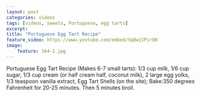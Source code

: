 ```yaml
---
layout: post
categories: videos
tags: [videos, sweets, Portuguese, egg tarts]
excerpt: 
title: "Portuguese Egg Tart Recipe"
feature_video: https://www.youtube.com/embed/Sq8wjCPirQ0
image:
    feature: 164-1.jpg
---
```


Portuguese Egg Tart Recipe (Makes 6-7 small tarts): 1/3 cup milk, 1/6 cup  sugar, 1/3 cup cream (or half cream half, coconut milk), 2 large egg yolks, 1/3 teaspoon vanilla extract, Egg Tart Shells (on the site); Bake:350 degrees Fahrenheit for 20-25 minutes.  Then 5 minutes broil.
